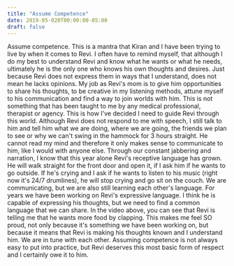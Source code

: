 ```yaml
---
title: "Assume Competence"
date: 2019-05-020T00:00:00-05:00
draft: false
---
```


Assume competence. This is a mantra that Kiran and I have been trying to live by when it comes to Revi. I often have to remind myself, that although I do my best to understand Revi and know what he wants or what he needs, ultimately he is the only one who knows his own thoughts and desires. Just because Revi does not express them in ways that I understand, does not mean he lacks opinions. My job as Revi's mom is to give him opportunities to share his thoughts, to be creative in my listening methods, attune myself to his communication and find a way to join worlds with him. This is not something that has been taught to me by any medical professional, therapist or agency. This is how I've decided I need to guide Revi through this world. Although Revi does not respond to me with speech, I still talk to him and tell him what we are doing, where we are going, the friends we plan to see or why we can't swing in the hammock for 3 hours straight. He cannot read my mind and therefore it only makes sense to communicate to him, like I would with anyone else. Through our constant jabbering and narration, I know that this year alone Revi's receptive language has grown. He will walk straight for the front door and open it, if I ask him if he wants to go outside. If he's crying and I ask if he wants to listen to his music (right now it's 24/7 drumlines), he will stop crying and go sit on the couch. We are communicating, but we are also still learning each other's language. For years we have been working on Revi's expressive language. I think he is capable of expressing his thoughts, but we need to find a common language that we can share. In the video above, you can see that Revi is telling me that he wants more food by clapping. This makes me feel SO proud, not only because it's something we have been working on, but because it means that Revi is making his thoughts known and I understand him. We are in tune with each other. Assuming competence is not always easy to put into practice, but Revi deserves this most basic form of respect and I certainly owe it to him.
